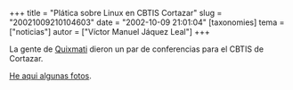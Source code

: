 +++
title = "Plática sobre Linux en CBTIS Cortazar"
slug = "20021009210104603"
date = "2002-10-09 21:01:04"
[taxonomies]
tema = ["noticias"]
autor = ["Víctor Manuel Jáquez Leal"]
+++

La gente de [Quixmati](http://www.quixmati.com.mx) dieron un par de
conferencias para el CBTIS de Cortazar.

[He aqui algunas fotos](http://red.coral.com.mx/ceyusa/photos/quixmati).

